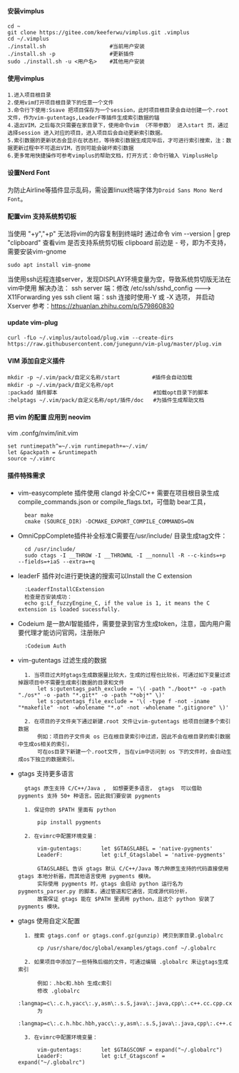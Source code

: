 #### 安装vimplus

    cd ~
    git clone https://gitee.com/keeferwu/vimplus.git .vimplus
    cd ~/.vimplus
    ./install.sh                    #当前用户安装
    ./install.sh -p                 #更新插件
    sudo ./install.sh -u <用户名>    #其他用户安装

#### 使用vimplus

    1.进入项目根目录
    2.使用vim打开项目根目录下的任意一个文件
    3.命令行下使用:Ssave 把项目保存为一个session，此时项目根目录会自动创建一个.root文件，作为vim-gutentags,LeaderF等插件生成索引数据的锚
    4.退出VIM，之后每次只需要在家目录下，使用命令vim （不带参数） 进入start 页，通过选择session 进入对应的项目，进入项目后会自动更新索引数据。
    5.索引数据的更新状态会显示在状态栏，等待索引数据生成完毕后，才可进行索引搜索，注：数据更新过程中不可退出VIM，否则可能会破坏索引数据
    6.更多常用快捷操作可参考vimplus的帮助文档，打开方式：命令行输入 VimplusHelp

#### 设置Nerd Font

为防止Airline等插件显示乱码，需设置linux终端字体为`Droid Sans Mono Nerd Font`。

#### 配置vim 支持系统剪切板

当使用 "+y","+p" 无法将vim的内容复制到终端时
通过命令 vim --version | grep "clipboard" 查看vim 是否支持系统剪切板
clipboard 前边是 - 号，即为不支持，需要安装vim-gnome

    sudo apt install vim-gnome

当使用ssh远程连接server，发现DISPLAY环境变量为空，导致系统剪切版无法在vim中使用
解决办法：
ssh server 端：修改 /etc/ssh/sshd_config  ---> X11Forwarding yes
ssh client 端：ssh 连接时使用-Y 或 -X 选项， 并启动Xserver
参考：https://zhuanlan.zhihu.com/p/579860830

#### update vim-plug

    curl -fLo ~/.vimplus/autoload/plug.vim --create-dirs https://raw.githubusercontent.com/junegunn/vim-plug/master/plug.vim

#### VIM 添加自定义插件

    mkdir -p ~/.vim/pack/自定义名称/start          #插件会自动加载
    mkdir -p ~/.vim/pack/自定义名称/opt
    :packadd 插件脚本                              #加载opt目录下的脚本
    :helptags ~/.vim/pack/自定义名称/opt/插件/doc   #为插件生成帮助文档

#### 把 vim 的配置 应用到 neovim

vim .confg/nvim/init.vim

    set runtimepath^=~/.vim runtimepath+=~/.vim/
    let &packpath = &runtimepath
    source ~/.vimrc


#### 插件特殊需求
* vim-easycomplete 插件使用 clangd 补全C/C++ 需要在项目根目录生成compile_commands.json or compile_flags.txt，可借助 bear工具，

        bear make
        cmake (SOURCE_DIR) -DCMAKE_EXPORT_COMPILE_COMMANDS=ON

* OmniCppComplete插件补全标准C需要在/usr/include/ 目录生成tag文件：

        cd /usr/include/
        sudo ctags -I __THROW -I __THROWNL -I __nonnull -R --c-kinds=+p  --fields=+iaS --extra=+q

* leaderF 插件对c进行更快速的搜索可以Install the C extension

        :LeaderfInstallCExtension
        检查是否安装成功：
        echo g:Lf_fuzzyEngine_C, if the value is 1, it means the C extension is loaded sucessfully.

* Codeium 是一款AI智能插件，需要登录到官方生成token，注意，国内用户需要代理才能访问官网，注册账户

        :Codeium Auth

* vim-gutentags 过滤生成的数据

        1. 当项目过大时gtags生成数据量比较大，生成的过程也比较长，可通过如下变量过滤掉跟项目中不需要生成索引数据的目录和文件
            let s:gutentags_path_exclude = '\( -path "./boot*" -o -path "./os*" -o -path "*.git*" -o -path "*obj*" \)'
            let s:gutentags_file_exclude = '\( -type f -not -iname "*makefile" -not -wholename "*.o" -not -wholename ".gitignore" \)'

        2. 在项目的子文件夹下通过新建.root 文件让vim-gutentags 给项目创建多个索引数据
            例如：项目的子文件夹 os 已在根目录索引中过滤，因此不会在根目录的索引数据中生成os相关的索引，
            可在os目录下新建一个.root文件, 当在vim中访问到 os 下的文件时，会自动生成os下独立的数据索引。

* gtags 支持更多语言

        gtags 原生支持 C/C++/Java ,  如想要更多语言， gtags  可以借助  pygments 支持 50+ 种语言。因此我们要安装 pygments 

        1. 保证你的 $PATH 里面有 python

            pip install pygments

        2. 在vimrc中配置环境变量：

            vim-gutentags:      let $GTAGSLABEL = 'native-pygments'
            LeaderF:            let g:Lf_Gtagslabel = 'native-pygments'

            GTAGSLABEL 告诉 gtags 默认 C/C++/Java 等六种原生支持的代码直接使用 gtags 本地分析器，而其他语言使用 pygments 模块。
            实际使用 pygments 时，gtags 会启动 python 运行名为 pygments_parser.py 的脚本，通过管道和它通信，完成源代码分析，
            故需保证 gtags 能在 $PATH 里调用 python，且这个 python 安装了 pygments 模块。

* gtags 使用自定义配置

        1. 搜索 gtags.conf or gtags.conf.gz(gunzip) 拷贝到家目录.globalrc

            cp /usr/share/doc/global/examples/gtags.conf ~/.globalrc

        2. 如果项目中添加了一些特殊后缀的文件，可通过编辑 .globalrc 来让gtags生成索引

            例如：.hbc和.hbh 生成c索引
            修改 .globalrc
            :langmap=c\:.c.h,yacc\:.y,asm\:.s.S,java\:.java,cpp\:.c++.cc.cpp.cxx.hxx.hpp.C.H,php\:.php.php3.phtml:
            为
            :langmap=c\:.c.h.hbc.hbh,yacc\:.y,asm\:.s.S,java\:.java,cpp\:.c++.cc.cpp.cxx.hxx.hpp.C.H,php\:.php.php3.phtml:

        3. 在vimrc中配置环境变量：

            vim-gutentags:      let $GTAGSCONF = expand("~/.globalrc")
            LeaderF:            let g:Lf_Gtagsconf = expand("~/.globalrc")
